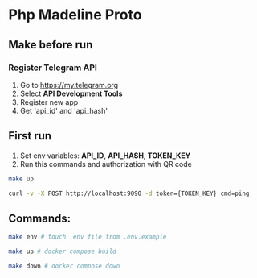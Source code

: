 # Php Madeline Proto

## Make before run

### Register Telegram API

1. Go to https://my.telegram.org
2. Select <b>API Development Tools</b>
3. Register new app
4. Get 'api_id' and 'api_hash'

## First run

1. Set env variables: <b>API_ID</b>, <b>API_HASH</b>, <b>TOKEN_KEY</b>
2. Run this commands and authorization with QR code

```sh
make up

curl -v -X POST http://localhost:9090 -d token={TOKEN_KEY} cmd=ping
```

## Commands:

```sh
make env # touch .env file from .env.example

make up # docker compose build

make down # docker compose down
```
